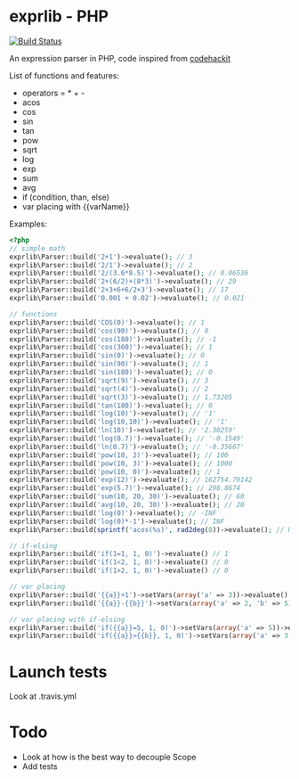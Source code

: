 exprlib - PHP
=============

[![Build Status](https://secure.travis-ci.org/rezzza/exprlib.png)](http://travis-ci.org/rezzza/exprlib)

An expression parser in PHP, code inspired from [codehackit](http://codehackit.blogspot.fr/2011/08/expression-parser-in-php.html)

List of functions and features:

- operators = * + -
- acos
- cos
- sin
- tan
- pow
- sqrt
- log
- exp
- sum
- avg
- if (condition, than, else)
- var placing with {{varName}}

Examples:

```php
<?php
// simple math
exprlib\Parser::build('2+1')->evaluate(); // 3
exprlib\Parser::build('2/1')->evaluate(); // 2
exprlib\Parser::build('2/(3.6*8.5)')->evaluate(); // 0.06536
exprlib\Parser::build('2+(6/2)+(8*3)')->evaluate(); // 29
exprlib\Parser::build('2+3+6+6/2+3')->evaluate(); // 17
exprlib\Parser::build('0.001 + 0.02')->evaluate(); // 0.021

// functions
exprlib\Parser::build('COS(0)')->evaluate(); // 1
exprlib\Parser::build('cos(90)')->evaluate(); // 0
exprlib\Parser::build('cos(180)')->evaluate(); // -1
exprlib\Parser::build('cos(360)')->evaluate(); // 1
exprlib\Parser::build('sin(0)')->evaluate(); // 0
exprlib\Parser::build('sin(90)')->evaluate(); // 1
exprlib\Parser::build('sin(180)')->evaluate(); // 0
exprlib\Parser::build('sqrt(9)')->evaluate(); // 3
exprlib\Parser::build('sqrt(4)')->evaluate(); // 2
exprlib\Parser::build('sqrt(3)')->evaluate(); // 1.73205
exprlib\Parser::build('tan(180)')->evaluate(); // 0
exprlib\Parser::build('log(10)')->evaluate(); // '1'
exprlib\Parser::build('log(10,10)')->evaluate(); // '1'
exprlib\Parser::build('ln(10)')->evaluate(); // '2.30259'
exprlib\Parser::build('log(0.7)')->evaluate(); // '-0.1549'
exprlib\Parser::build('ln(0.7)')->evaluate(); // '-0.35667'
exprlib\Parser::build('pow(10, 2)')->evaluate(); // 100
exprlib\Parser::build('pow(10, 3)')->evaluate(); // 1000
exprlib\Parser::build('pow(10, 0)')->evaluate(); // 1
exprlib\Parser::build('exp(12)')->evaluate(); // 162754.79142
exprlib\Parser::build('exp(5.7)')->evaluate(); // 298.8674
exprlib\Parser::build('sum(10, 20, 30)')->evaluate(); // 60
exprlib\Parser::build('avg(10, 20, 30)')->evaluate(); // 20
exprlib\Parser::build('log(0)')->evaluate(); // -INF
exprlib\Parser::build('log(0)*-1')->evaluate(); // INF
exprlib\Parser::build(sprintf('acos(%s)', rad2deg(8))->evaluate(); // NAN

// if-elsing
exprlib\Parser::build('if(1=1, 1, 0)')->evaluate() // 1
exprlib\Parser::build('if(1<2, 1, 0)')->evaluate() // 0
exprlib\Parser::build('if(1>2, 1, 0)')->evaluate() // 0

// var placing
exprlib\Parser::build('{{a}}+1')->setVars(array('a' => 3))->evaluate() // 4
exprlib\Parser::build('{{a}}-{{b}}')->setVars(array('a' => 2, 'b' => 5))->evaluate() // -3

// var placing with if-elsing
exprlib\Parser::build('if({{a}}=5, 1, 0)')->setVars(array('a' => 5))->evaluate() // 1
exprlib\Parser::build('if({{a}}>{{b}}, 1, 0)')->setVars(array('a' => 3, 'b' => 2))->evaluate() // 1
```

# Launch tests

Look at .travis.yml

# Todo

+ Look at how is the best way to decouple Scope
+ Add tests
